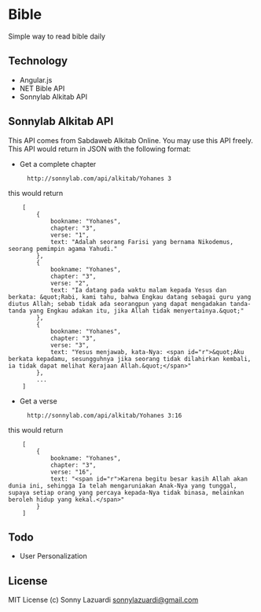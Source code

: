 Bible
=====

Simple way to read bible daily

## Technology

- Angular.js
- NET Bible API
- Sonnylab Alkitab API

## Sonnylab Alkitab API

This API comes from Sabdaweb Alkitab Online. You may use this API freely. This API would return in JSON with the following format:

- Get a complete chapter

        http://sonnylab.com/api/alkitab/Yohanes 3

this would return

        [
            {
                bookname: "Yohanes",
                chapter: "3",
                verse: "1",
                text: "Adalah seorang Farisi yang bernama Nikodemus, seorang pemimpin agama Yahudi."
            },
            {
                bookname: "Yohanes",
                chapter: "3",
                verse: "2",
                text: "Ia datang pada waktu malam kepada Yesus dan berkata: &quot;Rabi, kami tahu, bahwa Engkau datang sebagai guru yang diutus Allah; sebab tidak ada seorangpun yang dapat mengadakan tanda-tanda yang Engkau adakan itu, jika Allah tidak menyertainya.&quot;"
            },
            {
                bookname: "Yohanes",
                chapter: "3",
                verse: "3",
                text: "Yesus menjawab, kata-Nya: <span id="r">&quot;Aku berkata kepadamu, sesungguhnya jika seorang tidak dilahirkan kembali, ia tidak dapat melihat Kerajaan Allah.&quot;</span>"
            },
            ...
        ]

- Get a verse

        http://sonnylab.com/api/alkitab/Yohanes 3:16

this would return 

        [
            {
                bookname: "Yohanes",
                chapter: "3",
                verse: "16",
                text: "<span id="r">Karena begitu besar kasih Allah akan dunia ini, sehingga Ia telah mengaruniakan Anak-Nya yang tunggal, supaya setiap orang yang percaya kepada-Nya tidak binasa, melainkan beroleh hidup yang kekal.</span>"
            }
        ]

## Todo 

- User Personalization

## License

MIT License (c) Sonny Lazuardi <sonnylazuardi@gmail.com>